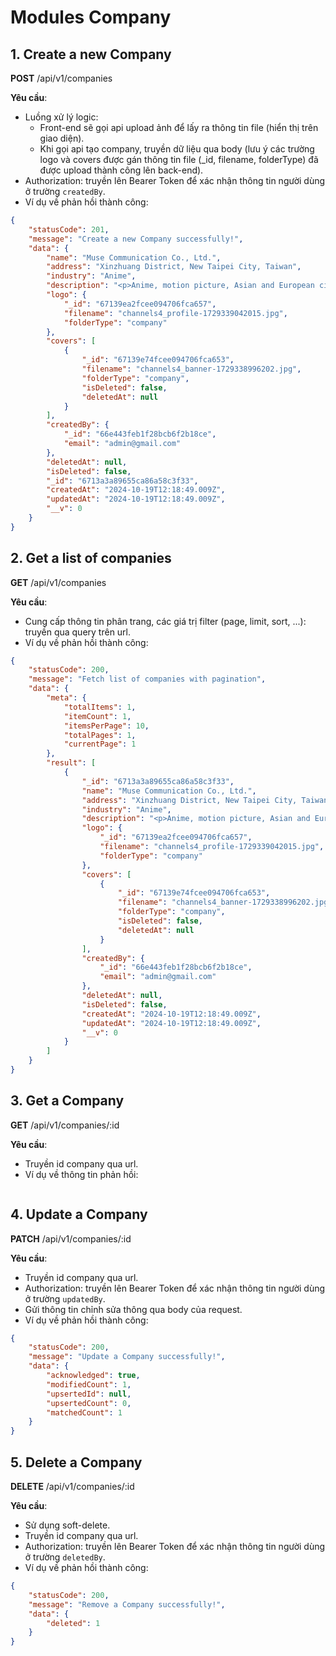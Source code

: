 # Modules Company

## 1. Create a new Company

**POST** /api/v1/companies

**Yêu cầu**:

- Luồng xử lý logic:
  - Front-end sẽ gọi api upload ảnh để lấy ra thông tin file (hiển thị trên giao diện).
  - Khi gọi api tạo company, truyền dữ liệu qua body (lưu ý các trường logo và covers được gán thông tin file (_id, filename, folderType) đã được upload thành công lên back-end).
- Authorization: truyền lên Bearer Token để xác nhận thông tin người dùng ở trường `createdBy`.
- Ví dụ về phản hồi thành công:

```json
{
    "statusCode": 201,
    "message": "Create a new Company successfully!",
    "data": {
        "name": "Muse Communication Co., Ltd.",
        "address": "Xinzhuang District, New Taipei City, Taiwan",
        "industry": "Anime",
        "description": "<p>Anime, motion picture, Asian and European cinematic content, and memorabilia.</p>",
        "logo": {
            "_id": "67139ea2fcee094706fca657",
            "filename": "channels4_profile-1729339042015.jpg",
            "folderType": "company"
        },
        "covers": [
            {
                "_id": "67139e74fcee094706fca653",
                "filename": "channels4_banner-1729338996202.jpg",
                "folderType": "company",
                "isDeleted": false,
                "deletedAt": null
            }
        ],
        "createdBy": {
            "_id": "66e443feb1f28bcb6f2b18ce",
            "email": "admin@gmail.com"
        },
        "deletedAt": null,
        "isDeleted": false,
        "_id": "6713a3a89655ca86a58c3f33",
        "createdAt": "2024-10-19T12:18:49.009Z",
        "updatedAt": "2024-10-19T12:18:49.009Z",
        "__v": 0
    }
}
```

## 2. Get a list of companies

**GET** /api/v1/companies

**Yêu cầu**:

- Cung cấp thông tin phân trang, các giá trị filter (page, limit, sort, ...): truyền qua query trên url.
- Ví dụ về phản hồi thành công:

```json
{
    "statusCode": 200,
    "message": "Fetch list of companies with pagination",
    "data": {
        "meta": {
            "totalItems": 1,
            "itemCount": 1,
            "itemsPerPage": 10,
            "totalPages": 1,
            "currentPage": 1
        },
        "result": [
            {
                "_id": "6713a3a89655ca86a58c3f33",
                "name": "Muse Communication Co., Ltd.",
                "address": "Xinzhuang District, New Taipei City, Taiwan",
                "industry": "Anime",
                "description": "<p>Anime, motion picture, Asian and European cinematic content, and memorabilia.</p>",
                "logo": {
                    "_id": "67139ea2fcee094706fca657",
                    "filename": "channels4_profile-1729339042015.jpg",
                    "folderType": "company"
                },
                "covers": [
                    {
                        "_id": "67139e74fcee094706fca653",
                        "filename": "channels4_banner-1729338996202.jpg",
                        "folderType": "company",
                        "isDeleted": false,
                        "deletedAt": null
                    }
                ],
                "createdBy": {
                    "_id": "66e443feb1f28bcb6f2b18ce",
                    "email": "admin@gmail.com"
                },
                "deletedAt": null,
                "isDeleted": false,
                "createdAt": "2024-10-19T12:18:49.009Z",
                "updatedAt": "2024-10-19T12:18:49.009Z",
                "__v": 0
            }
        ]
    }
}
```

## 3. Get a Company

**GET** /api/v1/companies/:id

**Yêu cầu**:

- Truyền id company qua url.
- Ví dụ về thông tin phản hồi:

```json

```

## 4. Update a Company

**PATCH** /api/v1/companies/:id

**Yêu cầu**:

- Truyền id company qua url.
- Authorization: truyền lên Bearer Token để xác nhận thông tin người dùng ở trường `updatedBy`.
- Gửi thông tin chỉnh sửa thông qua body của request.
- Ví dụ về phản hồi thành công:

```json
{
    "statusCode": 200,
    "message": "Update a Company successfully!",
    "data": {
        "acknowledged": true,
        "modifiedCount": 1,
        "upsertedId": null,
        "upsertedCount": 0,
        "matchedCount": 1
    }
}
```

## 5. Delete a Company

**DELETE** /api/v1/companies/:id

**Yêu cầu**:

- Sử dụng soft-delete.
- Truyền id company qua url.
- Authorization: truyền lên Bearer Token để xác nhận thông tin người dùng ở trường `deletedBy`.
- Ví dụ về phản hồi thành công:

```json
{
    "statusCode": 200,
    "message": "Remove a Company successfully!",
    "data": {
        "deleted": 1
    }
}
```
